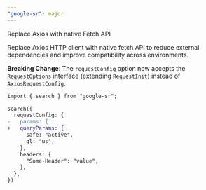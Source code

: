 ```yaml
---
"google-sr": major
---
```


Replace Axios with native Fetch API

Replace Axios HTTP client with native fetch API to reduce external dependencies and improve compatibility across environments.

**Breaking Change**: The `requestConfig` option now accepts the [`RequestOptions`](https://typicalninja.github.io/google-sr/interfaces/google-sr_src.RequestOptions.html) interface (extending [`RequestInit`](https://developer.mozilla.org/en-US/docs/Web/API/RequestInit)) instead of `AxiosRequestConfig`.

```diff
import { search } from "google-sr";

search({
  requestConfig: {
-   params: {
+   queryParams: {
      safe: "active",
      gl: "us",
    },
    headers: {
      "Some-Header": "value",
    },
  },
})
```
